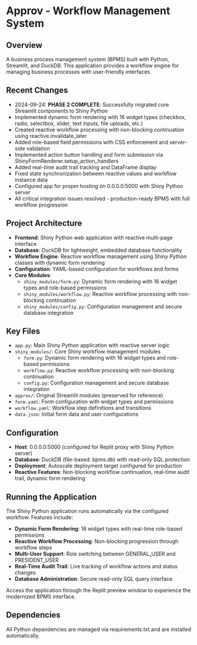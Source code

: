 # Approv - Workflow Management System

## Overview
A business process management system (BPMS) built with Python, Streamlit, and DuckDB. This application provides a workflow engine for managing business processes with user-friendly interfaces.

## Recent Changes
- 2024-09-24: **PHASE 2 COMPLETE**: Successfully migrated core Streamlit components to Shiny Python
- Implemented dynamic form rendering with 16 widget types (checkbox, radio, selectbox, slider, text inputs, file uploads, etc.)
- Created reactive workflow processing with non-blocking continuation using reactive.invalidate_later
- Added role-based field permissions with CSS enforcement and server-side validation
- Implemented action button handling and form submission via ShinyFormRenderer.setup_action_handlers
- Added real-time audit trail tracking and DataFrame display
- Fixed state synchronization between reactive values and workflow instance data
- Configured app for proper hosting on 0.0.0.0:5000 with Shiny Python server
- All critical integration issues resolved - production-ready BPMS with full workflow progression

## Project Architecture
- **Frontend**: Shiny Python web application with reactive multi-page interface
- **Database**: DuckDB for lightweight, embedded database functionality  
- **Workflow Engine**: Reactive workflow management using Shiny Python classes with dynamic form rendering
- **Configuration**: YAML-based configuration for workflows and forms
- **Core Modules**:
  - `shiny_modules/form.py`: Dynamic form rendering with 16 widget types and role-based permissions
  - `shiny_modules/workflow.py`: Reactive workflow processing with non-blocking continuation
  - `shiny_modules/config.py`: Configuration management and secure database integration

## Key Files
- `app.py`: Main Shiny Python application with reactive server logic
- `shiny_modules/`: Core Shiny workflow management modules
  - `form.py`: Dynamic form rendering with 16 widget types and role-based permissions
  - `workflow.py`: Reactive workflow processing with non-blocking continuation  
  - `config.py`: Configuration management and secure database integration
- `approv/`: Original Streamlit modules (preserved for reference)
- `form.yaml`: Form configuration with widget types and permissions
- `workflow.yaml`: Workflow step definitions and transitions
- `data.json`: Initial form data and user configurations

## Configuration
- **Host**: 0.0.0.0:5000 (configured for Replit proxy with Shiny Python server)
- **Database**: DuckDB (file-based: bpms.db) with read-only SQL protection
- **Deployment**: Autoscale deployment target configured for production
- **Reactive Features**: Non-blocking workflow continuation, real-time audit trail, dynamic form rendering

## Running the Application
The Shiny Python application runs automatically via the configured workflow. Features include:
- **Dynamic Form Rendering**: 16 widget types with real-time role-based permissions
- **Reactive Workflow Processing**: Non-blocking progression through workflow steps
- **Multi-User Support**: Role switching between GENERAL_USER and PRESIDENT_USER
- **Real-Time Audit Trail**: Live tracking of workflow actions and status changes
- **Database Administration**: Secure read-only SQL query interface

Access the application through the Replit preview window to experience the modernized BPMS interface.

## Dependencies
All Python dependencies are managed via requirements.txt and are installed automatically.
